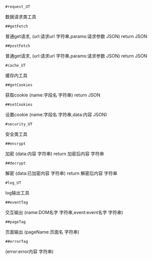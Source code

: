 ```
#request_UT
```
数据请求类工具
```
##getFetch
```
普通get请求,
(url:请求url 字符串,params:请求参数 JSON)
return JSON
```
##postFetch
```
普通get请求,
(url:请求url 字符串,params:请求参数 JSON)
return JSON
```
#cache_UT
```
缓存内工具
```
##getCookies
```
获取cookie
(name:字段名 字符串)
return JSON
```
##setCookies
```
设置cookie
(name:字段名 字符串,data:内容 JSON)
```
#security_UT
```
安全类工具
```
##encrypt
```
加密
(data:内容 字符串)
return 加密后内容 字符串
```
##decrypt
```
解密
(data:已加密内容 字符串)
return 解密后内容 字符串
```
#log_UT
```
log输出工具
```
##eventTag
```
交互输出
(name:DOM名字 字符串,event:event名字 字符串)
```
##pageTag
```
页面输出
(pageName:页面名 字符串)
```
##errorTag
```
(error:error内容 字符串)
```